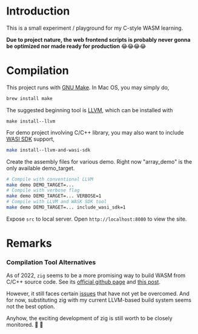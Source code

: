 # Introduction

This is a small experiment / playground for my C-style WASM learning.

**Due to project nature, the web frontend scripts is probably never gonna be optimized nor made ready for production**  😂😂😂😂

# Compilation

This project runs with [GNU Make].
In Mac OS, you may simply do,
```sh
brew install make
```

The suggested beginning tool is [LLVM], which can be installed with 
```bassh
make install--llvm
```

For demo project involving C/C++ library, 
you may also want to include [WASI SDK] support,
```sh
make install--llvm-and-wasi-sdk
```

Create the assembly files for various demo.
Right now "array_demo" is the only available demo_target.
```sh
# Compile with conventional LLVM
make demo DEMO_TARGET=...
# Compile with verbose flag
make demo DEMO_TARGET=... VERBOSE=1
# Compile with LLVM and WASK SDK tool
make demo DEMO_TARGET=... include_wasi_sdk=1
```

Expose `src` to local server. Open `http://localhost:8080` to view the site.

# Remarks

### Compilation Tool Alternatives

As of 2022, `zig` seems to be a more promising way to build WASM from C/C++ source code. 
See its [official github page][Zig Github] and [this post][Zig CC Intro].

However, it still faces certain [issues][Zig CC Issues] that have not yet be overcomed. 
And for now, substituting zig with my current LLVM-based build system seems not the best option.

Anyhow, the exciting development of zig is still worth to be closely monitored. 👀 👀

[GNU Make]: https://www.gnu.org/software/make/
[LLVM]: https://llvm.org
[WASI SDK]: https://github.com/WebAssembly/wasi-sdk
[Zig Github]: https://github.com/ziglang/zig
[Zig CC Intro]: https://andrewkelley.me/post/zig-cc-powerful-drop-in-replacement-gcc-clang.html
[Zig CC Issues]: https://github.com/ziglang/zig/issues?q=zig+cc